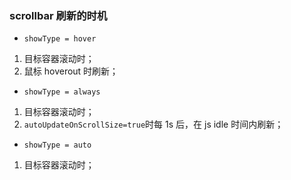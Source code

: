 ### scrollbar 刷新的时机

- `showType = hover`

1. 目标容器滚动时；
2. 鼠标 hoverout 时刷新；

- `showType = always`

1. 目标容器滚动时；
2. `autoUpdateOnScrollSize=true`时每 1s 后，在 js idle 时间内刷新；

- `showType = auto`

1. 目标容器滚动时；
